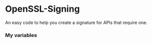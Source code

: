 # OpenSSL-Signing
An easy code to help you create a signature for APIs that require one.


### My variables
